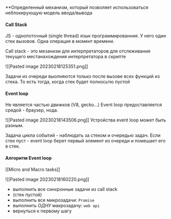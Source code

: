 **Определенный механизм, который позволяет использоваться неблокирующую модель ввода/вывода



#### Call Stack
JS - однопоточный (single thread) язык программированния. У него один стек вызовов. Одна операция в момент времени.

Call stack - это мезанизм для интерпретаторов для отслеживания текущего местанахождения интерпретатора в скрипте

![[Pasted image 20230218125351.png]]

Задачи из очереди выолняются только после вызове всех функций из стека. То есть тогда, когда стек будет полносьтю пустой



#### Event loop
Не является частью движков (V8, gecko...) 
Event loop предоставляется средой - браузер, нода.

![[Pasted image 20230218143506.png]]
Устройства event loop может быть разным. 

Задача цикла событий - наблюдать за стеком и очередью задач. Если стек пуст - event loop берет первый элемент из очереди и помешает его в стек.



#### Алгоритм Event loop
[[Micro and Macro tasks]]

![[Pasted image 20230218160220.png]]
- выполнить все синхронные задачи из call stack
- (стек пустой)
- выполнить все микрозадачи: `Promise` 
- выполнить *ОДНУ* макрозадачу: `web api` 
- вернуться к первому шагу

